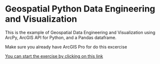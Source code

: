 # Geospatial Python Data Engineering and Visualization
This is the example of Geospatial Data Engineering and Visualization using ArcPy, ArcGIS API for Python, and a Pandas dataframe.

Make sure you already have ArcGIS Pro for do this excercise

[You can start the exercise by clicking on this link](Data-Engineering-Notebook-start.ipynb)

